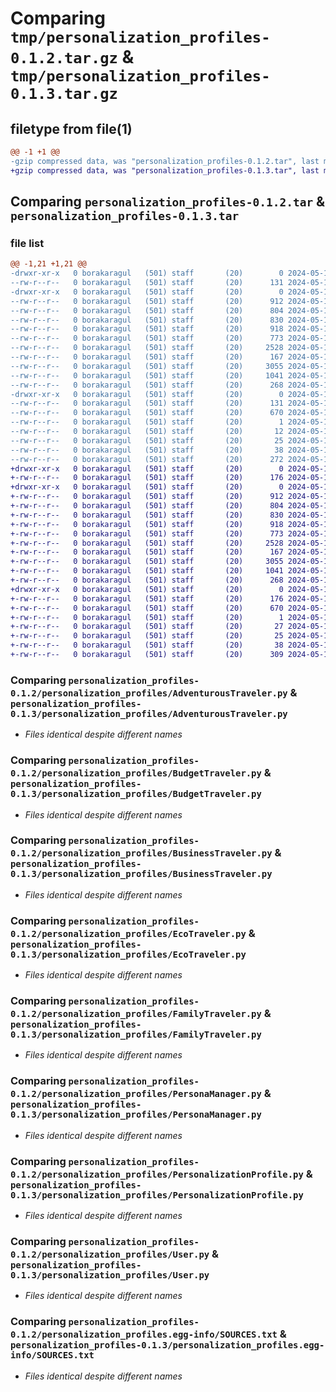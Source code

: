 # Comparing `tmp/personalization_profiles-0.1.2.tar.gz` & `tmp/personalization_profiles-0.1.3.tar.gz`

## filetype from file(1)

```diff
@@ -1 +1 @@
-gzip compressed data, was "personalization_profiles-0.1.2.tar", last modified: Tue May 14 20:45:28 2024, max compression
+gzip compressed data, was "personalization_profiles-0.1.3.tar", last modified: Tue May 14 20:47:02 2024, max compression
```

## Comparing `personalization_profiles-0.1.2.tar` & `personalization_profiles-0.1.3.tar`

### file list

```diff
@@ -1,21 +1,21 @@
-drwxr-xr-x   0 borakaragul   (501) staff       (20)        0 2024-05-14 20:45:28.796766 personalization_profiles-0.1.2/
--rw-r--r--   0 borakaragul   (501) staff       (20)      131 2024-05-14 20:45:28.796566 personalization_profiles-0.1.2/PKG-INFO
-drwxr-xr-x   0 borakaragul   (501) staff       (20)        0 2024-05-14 20:45:28.795521 personalization_profiles-0.1.2/personalization_profiles/
--rw-r--r--   0 borakaragul   (501) staff       (20)      912 2024-05-13 17:31:09.000000 personalization_profiles-0.1.2/personalization_profiles/AdventurousTraveler.py
--rw-r--r--   0 borakaragul   (501) staff       (20)      804 2024-05-13 17:31:09.000000 personalization_profiles-0.1.2/personalization_profiles/BudgetTraveler.py
--rw-r--r--   0 borakaragul   (501) staff       (20)      830 2024-05-13 17:31:09.000000 personalization_profiles-0.1.2/personalization_profiles/BusinessTraveler.py
--rw-r--r--   0 borakaragul   (501) staff       (20)      918 2024-05-13 17:31:09.000000 personalization_profiles-0.1.2/personalization_profiles/EcoTraveler.py
--rw-r--r--   0 borakaragul   (501) staff       (20)      773 2024-05-14 19:13:29.000000 personalization_profiles-0.1.2/personalization_profiles/FamilyTraveler.py
--rw-r--r--   0 borakaragul   (501) staff       (20)     2528 2024-05-14 19:30:38.000000 personalization_profiles-0.1.2/personalization_profiles/PersonaManager.py
--rw-r--r--   0 borakaragul   (501) staff       (20)      167 2024-05-13 17:31:09.000000 personalization_profiles-0.1.2/personalization_profiles/PersonaType.py
--rw-r--r--   0 borakaragul   (501) staff       (20)     3055 2024-05-14 19:13:21.000000 personalization_profiles-0.1.2/personalization_profiles/PersonalizationProfile.py
--rw-r--r--   0 borakaragul   (501) staff       (20)     1041 2024-05-14 19:23:23.000000 personalization_profiles-0.1.2/personalization_profiles/User.py
--rw-r--r--   0 borakaragul   (501) staff       (20)      268 2024-05-14 18:54:26.000000 personalization_profiles-0.1.2/personalization_profiles/__init__.py
-drwxr-xr-x   0 borakaragul   (501) staff       (20)        0 2024-05-14 20:45:28.796355 personalization_profiles-0.1.2/personalization_profiles.egg-info/
--rw-r--r--   0 borakaragul   (501) staff       (20)      131 2024-05-14 20:45:28.000000 personalization_profiles-0.1.2/personalization_profiles.egg-info/PKG-INFO
--rw-r--r--   0 borakaragul   (501) staff       (20)      670 2024-05-14 20:45:28.000000 personalization_profiles-0.1.2/personalization_profiles.egg-info/SOURCES.txt
--rw-r--r--   0 borakaragul   (501) staff       (20)        1 2024-05-14 20:45:28.000000 personalization_profiles-0.1.2/personalization_profiles.egg-info/dependency_links.txt
--rw-r--r--   0 borakaragul   (501) staff       (20)       12 2024-05-14 20:45:28.000000 personalization_profiles-0.1.2/personalization_profiles.egg-info/requires.txt
--rw-r--r--   0 borakaragul   (501) staff       (20)       25 2024-05-14 20:45:28.000000 personalization_profiles-0.1.2/personalization_profiles.egg-info/top_level.txt
--rw-r--r--   0 borakaragul   (501) staff       (20)       38 2024-05-14 20:45:28.796800 personalization_profiles-0.1.2/setup.cfg
--rw-r--r--   0 borakaragul   (501) staff       (20)      272 2024-05-14 20:43:15.000000 personalization_profiles-0.1.2/setup.py
+drwxr-xr-x   0 borakaragul   (501) staff       (20)        0 2024-05-14 20:47:02.853700 personalization_profiles-0.1.3/
+-rw-r--r--   0 borakaragul   (501) staff       (20)      176 2024-05-14 20:47:02.853491 personalization_profiles-0.1.3/PKG-INFO
+drwxr-xr-x   0 borakaragul   (501) staff       (20)        0 2024-05-14 20:47:02.852466 personalization_profiles-0.1.3/personalization_profiles/
+-rw-r--r--   0 borakaragul   (501) staff       (20)      912 2024-05-13 17:31:09.000000 personalization_profiles-0.1.3/personalization_profiles/AdventurousTraveler.py
+-rw-r--r--   0 borakaragul   (501) staff       (20)      804 2024-05-13 17:31:09.000000 personalization_profiles-0.1.3/personalization_profiles/BudgetTraveler.py
+-rw-r--r--   0 borakaragul   (501) staff       (20)      830 2024-05-13 17:31:09.000000 personalization_profiles-0.1.3/personalization_profiles/BusinessTraveler.py
+-rw-r--r--   0 borakaragul   (501) staff       (20)      918 2024-05-13 17:31:09.000000 personalization_profiles-0.1.3/personalization_profiles/EcoTraveler.py
+-rw-r--r--   0 borakaragul   (501) staff       (20)      773 2024-05-14 19:13:29.000000 personalization_profiles-0.1.3/personalization_profiles/FamilyTraveler.py
+-rw-r--r--   0 borakaragul   (501) staff       (20)     2528 2024-05-14 19:30:38.000000 personalization_profiles-0.1.3/personalization_profiles/PersonaManager.py
+-rw-r--r--   0 borakaragul   (501) staff       (20)      167 2024-05-13 17:31:09.000000 personalization_profiles-0.1.3/personalization_profiles/PersonaType.py
+-rw-r--r--   0 borakaragul   (501) staff       (20)     3055 2024-05-14 19:13:21.000000 personalization_profiles-0.1.3/personalization_profiles/PersonalizationProfile.py
+-rw-r--r--   0 borakaragul   (501) staff       (20)     1041 2024-05-14 19:23:23.000000 personalization_profiles-0.1.3/personalization_profiles/User.py
+-rw-r--r--   0 borakaragul   (501) staff       (20)      268 2024-05-14 18:54:26.000000 personalization_profiles-0.1.3/personalization_profiles/__init__.py
+drwxr-xr-x   0 borakaragul   (501) staff       (20)        0 2024-05-14 20:47:02.853305 personalization_profiles-0.1.3/personalization_profiles.egg-info/
+-rw-r--r--   0 borakaragul   (501) staff       (20)      176 2024-05-14 20:47:02.000000 personalization_profiles-0.1.3/personalization_profiles.egg-info/PKG-INFO
+-rw-r--r--   0 borakaragul   (501) staff       (20)      670 2024-05-14 20:47:02.000000 personalization_profiles-0.1.3/personalization_profiles.egg-info/SOURCES.txt
+-rw-r--r--   0 borakaragul   (501) staff       (20)        1 2024-05-14 20:47:02.000000 personalization_profiles-0.1.3/personalization_profiles.egg-info/dependency_links.txt
+-rw-r--r--   0 borakaragul   (501) staff       (20)       27 2024-05-14 20:47:02.000000 personalization_profiles-0.1.3/personalization_profiles.egg-info/requires.txt
+-rw-r--r--   0 borakaragul   (501) staff       (20)       25 2024-05-14 20:47:02.000000 personalization_profiles-0.1.3/personalization_profiles.egg-info/top_level.txt
+-rw-r--r--   0 borakaragul   (501) staff       (20)       38 2024-05-14 20:47:02.853736 personalization_profiles-0.1.3/setup.cfg
+-rw-r--r--   0 borakaragul   (501) staff       (20)      309 2024-05-14 20:47:00.000000 personalization_profiles-0.1.3/setup.py
```

### Comparing `personalization_profiles-0.1.2/personalization_profiles/AdventurousTraveler.py` & `personalization_profiles-0.1.3/personalization_profiles/AdventurousTraveler.py`

 * *Files identical despite different names*

### Comparing `personalization_profiles-0.1.2/personalization_profiles/BudgetTraveler.py` & `personalization_profiles-0.1.3/personalization_profiles/BudgetTraveler.py`

 * *Files identical despite different names*

### Comparing `personalization_profiles-0.1.2/personalization_profiles/BusinessTraveler.py` & `personalization_profiles-0.1.3/personalization_profiles/BusinessTraveler.py`

 * *Files identical despite different names*

### Comparing `personalization_profiles-0.1.2/personalization_profiles/EcoTraveler.py` & `personalization_profiles-0.1.3/personalization_profiles/EcoTraveler.py`

 * *Files identical despite different names*

### Comparing `personalization_profiles-0.1.2/personalization_profiles/FamilyTraveler.py` & `personalization_profiles-0.1.3/personalization_profiles/FamilyTraveler.py`

 * *Files identical despite different names*

### Comparing `personalization_profiles-0.1.2/personalization_profiles/PersonaManager.py` & `personalization_profiles-0.1.3/personalization_profiles/PersonaManager.py`

 * *Files identical despite different names*

### Comparing `personalization_profiles-0.1.2/personalization_profiles/PersonalizationProfile.py` & `personalization_profiles-0.1.3/personalization_profiles/PersonalizationProfile.py`

 * *Files identical despite different names*

### Comparing `personalization_profiles-0.1.2/personalization_profiles/User.py` & `personalization_profiles-0.1.3/personalization_profiles/User.py`

 * *Files identical despite different names*

### Comparing `personalization_profiles-0.1.2/personalization_profiles.egg-info/SOURCES.txt` & `personalization_profiles-0.1.3/personalization_profiles.egg-info/SOURCES.txt`

 * *Files identical despite different names*

